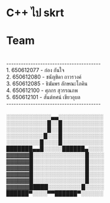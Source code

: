 # C++ ไป skrt
<h1>Team</h1> <br>
---------------------------------------<br>
1. 650612077 - ก๋อง กันใจ         <br> 
2. 650612080 - ชนัญชิดา ถาวรวงค์    <br>
3. 650612085 - ธิฆัมพร ลักษณะโภคิน <br>
4. 650612100 - ศุภกร สุวรรณภพ   <br>
5. 650612101 - สันต์ทศน์ เขียวอุบล  <br>
---------------------------------------<br>
<br>
░░░░░░░░░░░░▄▄░░░░░░░░░░░░<br>
░░░░░░░░░░░█░░█░░░░░░░░░░░<br>
░░░░░░░░░░░█░░█░░░░░░░░░░░<br>
░░░░░░░░░░█░░░█░░░░░░░░░░░<br>
░░░░░░░░░█░░░░█░░░░░░░░░░░<br>
███████▄▄█░░░░░██████▄░░░░<br>
▓▓▓▓▓▓█░░░░░░░░░░░░░░█░░░░<br>
▓▓▓▓▓▓█░░░░░░░░░░░░░░█░░░░<br>
▓▓▓▓▓▓█░░░░░░░░░░░░░░█░░░░<br>
▓▓▓▓▓▓█░░░░░░░░░░░░░░█░░░░<br>
▓▓▓▓▓▓█░░░░░░░░░░░░░░█░░░░<br>
▓▓▓▓▓▓█████░░░░░░░░░█░░░░░<br>
██████▀░░░░▀▀██████▀░░░░░░<br>
